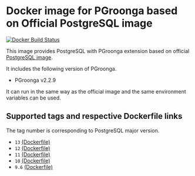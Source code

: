 # Docker image for PGroonga based on Official PostgreSQL image

[![Docker Build Status](https://img.shields.io/docker/build/iquiw/pgroonga-on-postgres.svg)](https://hub.docker.com/r/iquiw/pgroonga-on-postgres/)

This image provides PostgreSQL with PGroonga extension based on
official [PostgreSQL image](https://hub.docker.com/_/postgres/).

It includes the following version of PGroonga.

* PGroonga v2.2.9

It can run in the same way as the official image and the same environment
variables can be used.

## Supported tags and respective Dockerfile links

The tag number is corresponding to PostgreSQL major version.

* `13` [(Dockerfile)](https://github.com/iquiw/docker-pgroonga-on-postgres/blob/master/Dockerfile)
* `12` [(Dockerfile)](https://github.com/iquiw/docker-pgroonga-on-postgres/blob/12/Dockerfile)
* `11` [(Dockerfile)](https://github.com/iquiw/docker-pgroonga-on-postgres/blob/11/Dockerfile)
* `10` [(Dockerfile)](https://github.com/iquiw/docker-pgroonga-on-postgres/blob/10/Dockerfile)
* `9.6` [(Dockerfile)](https://github.com/iquiw/docker-pgroonga-on-postgres/blob/9.6/Dockerfile)
